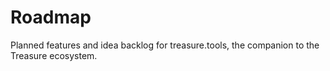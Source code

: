 # Roadmap
Planned features and idea backlog for treasure.tools, the companion to the Treasure ecosystem.
